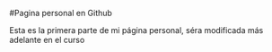 #Pagina personal en Github

Esta es la primera parte de mi página personal, séra modificada más adelante en el curso